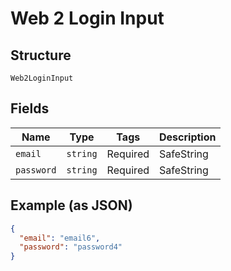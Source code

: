 
# Web 2 Login Input

## Structure

`Web2LoginInput`

## Fields

| Name | Type | Tags | Description |
|  --- | --- | --- | --- |
| `email` | `string` | Required | SafeString |
| `password` | `string` | Required | SafeString |

## Example (as JSON)

```json
{
  "email": "email6",
  "password": "password4"
}
```

